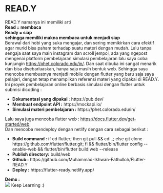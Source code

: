 # READ.Y
READ.Y namanya ini memiliki arti  
<strong>Read = membaca</strong>
<br>
<strong>Ready = siap</strong>
<br>
<strong>sehingga memiliki makna membaca untuk menjadi siap</strong>
<br>
Berawal dari hobi yang suka mengajar, dan sering memikirkan cara efektif agar murid bisa paham terhadap suatu materi dengan mudah. Lalu tanpa sengaja saat saya main instagram dan scroll jempol, ada yang ngepost mengenai 
platform pembelajaran simulasi pembelajaran lalu saya coba kunjungin https://phet.colorado.edu/in/. Dan saat 
dibuka ini sangat menarik dan bisa disebarluaskan, hanya saja masih bentuk web. Sehingga saya mencoba membuatnya menjadi mobile dengan flutter yang baru saja saya pelajari, dengan 
tetap menampilkan referensi materi yang dipakai di READ.Y. 
<br>
Ini proyek pembelajaran online berbasis simulasi dengan flutter untuk submisi dicoding :
<ul>
    <li><strong>Dokumentasi yang dipakai :</strong> https://pub.dev/</li>
    <li><strong>Membuat endpoint API :</strong> https://mockapi.io/</li>
    <li><strong>Simulasi materi pembelajaran :</strong> https://phet.colorado.edu/in/</li>
</ul>

Lalu saya juga mencoba flutter web : https://docs.flutter.dev/get-started/web
<br>
Dan mencoba mendeploy dengan netlify dengan cara sebagai berikut :

<ul>
    <li><strong>Build command :</strong> if cd flutter; then git pull && cd ..; else git clone https://github.com/flutter/flutter.git; fi && flutter/bin/flutter config --enable-web && flutter/bin/flutter build web --release</li>
    <li><strong>Publish directory:</strong> build/web</li>
    <li><strong>Github :</strong> https://github.com/Muhammad-Ikhwan-Fathulloh/Flutter-READ.Y</li>
    <li><strong>Deploy :</strong> https://flutter-ready.netlify.app/</li>
</ul>

<strong>Demo :</strong>
<br>
<img src="READ.Y_Ver.1.gif">
Keep Learning :)
